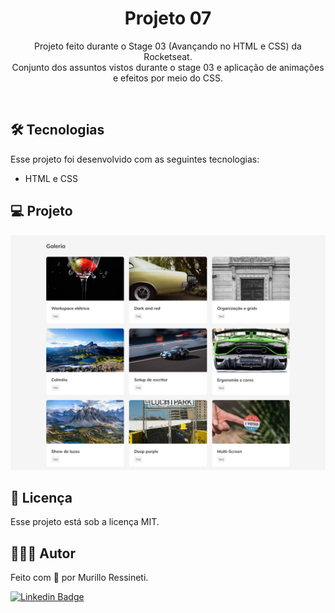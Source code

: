 <h1 align="center">Projeto 07</h1>

<p align="center">
Projeto feito durante o Stage 03 (Avançando no HTML e CSS) da Rocketseat.<br/>
Conjunto dos assuntos vistos durante o stage 03 e aplicação de animações e efeitos por meio do CSS.
</p>

<br>

## 🛠 Tecnologias

Esse projeto foi desenvolvido com as seguintes tecnologias:

- HTML e CSS

## 💻 Projeto

<img src="assets/page-screenshot.png"/>

## 📝 Licença

Esse projeto está sob a licença MIT.

## 🙋🏻‍♂️ Autor

Feito com 💙 por Murillo Ressineti.

[![Linkedin Badge](https://img.shields.io/badge/-Murillo-blue?style=flat-square&logo=Linkedin&logoColor=white&link=https://www.linkedin.com/in/murilloressineti/)](https://www.linkedin.com/in/murilloressineti/)